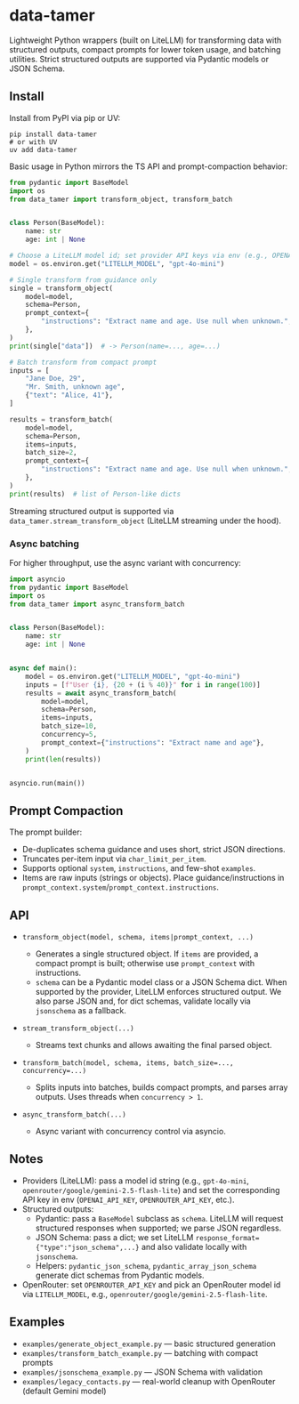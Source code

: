 # data-tamer

Lightweight Python wrappers (built on LiteLLM) for transforming data with structured outputs, compact prompts for lower token usage, and batching utilities. Strict structured outputs are supported via Pydantic models or JSON Schema.

## Install

Install from PyPI via pip or UV:

```
pip install data-tamer
# or with UV
uv add data-tamer
```

Basic usage in Python mirrors the TS API and prompt-compaction behavior:

```python
from pydantic import BaseModel
import os
from data_tamer import transform_object, transform_batch


class Person(BaseModel):
    name: str
    age: int | None

# Choose a LiteLLM model id; set provider API keys via env (e.g., OPENAI_API_KEY, OPENROUTER_API_KEY)
model = os.environ.get("LITELLM_MODEL", "gpt-4o-mini")

# Single transform from guidance only
single = transform_object(
    model=model,
    schema=Person,
    prompt_context={
        "instructions": "Extract name and age. Use null when unknown.",
    },
)
print(single["data"])  # -> Person(name=..., age=...)

# Batch transform from compact prompt
inputs = [
    "Jane Doe, 29",
    "Mr. Smith, unknown age",
    {"text": "Alice, 41"},
]

results = transform_batch(
    model=model,
    schema=Person,
    items=inputs,
    batch_size=2,
    prompt_context={
        "instructions": "Extract name and age. Use null when unknown.",
    },
)
print(results)  # list of Person-like dicts
```

Streaming structured output is supported via `data_tamer.stream_transform_object` (LiteLLM streaming under the hood).

### Async batching

For higher throughput, use the async variant with concurrency:

```python
import asyncio
from pydantic import BaseModel
import os
from data_tamer import async_transform_batch


class Person(BaseModel):
    name: str
    age: int | None


async def main():
    model = os.environ.get("LITELLM_MODEL", "gpt-4o-mini")
    inputs = [f"User {i}, {20 + (i % 40)}" for i in range(100)]
    results = await async_transform_batch(
        model=model,
        schema=Person,
        items=inputs,
        batch_size=10,
        concurrency=5,
        prompt_context={"instructions": "Extract name and age"},
    )
    print(len(results))


asyncio.run(main())
```

## Prompt Compaction

The prompt builder:

- De-duplicates schema guidance and uses short, strict JSON directions.
- Truncates per-item input via `char_limit_per_item`.
- Supports optional `system`, `instructions`, and few-shot `examples`.
- Items are raw inputs (strings or objects). Place guidance/instructions in `prompt_context.system`/`prompt_context.instructions`.

## API

- `transform_object(model, schema, items|prompt_context, ...)`
  - Generates a single structured object. If `items` are provided, a compact prompt is built; otherwise use `prompt_context` with instructions.
  - `schema` can be a Pydantic model class or a JSON Schema dict. When supported by the provider, LiteLLM enforces structured output. We also parse JSON and, for dict schemas, validate locally via `jsonschema` as a fallback.

- `stream_transform_object(...)`
  - Streams text chunks and allows awaiting the final parsed object.

- `transform_batch(model, schema, items, batch_size=..., concurrency=...)`
  - Splits inputs into batches, builds compact prompts, and parses array outputs. Uses threads when `concurrency > 1`.

- `async_transform_batch(...)`
  - Async variant with concurrency control via asyncio.

## Notes

- Providers (LiteLLM): pass a model id string (e.g., `gpt-4o-mini`, `openrouter/google/gemini-2.5-flash-lite`) and set the corresponding API key in env (`OPENAI_API_KEY`, `OPENROUTER_API_KEY`, etc.).
- Structured outputs:
  - Pydantic: pass a `BaseModel` subclass as `schema`. LiteLLM will request structured responses when supported; we parse JSON regardless.
  - JSON Schema: pass a dict; we set LiteLLM `response_format={"type":"json_schema",...}` and also validate locally with `jsonschema`.
  - Helpers: `pydantic_json_schema`, `pydantic_array_json_schema` generate dict schemas from Pydantic models.
- OpenRouter: set `OPENROUTER_API_KEY` and pick an OpenRouter model id via `LITELLM_MODEL`, e.g., `openrouter/google/gemini-2.5-flash-lite`.

## Examples

- `examples/generate_object_example.py` — basic structured generation
- `examples/transform_batch_example.py` — batching with compact prompts
- `examples/jsonschema_example.py` — JSON Schema with validation
- `examples/legacy_contacts.py` — real-world cleanup with OpenRouter (default Gemini model)
